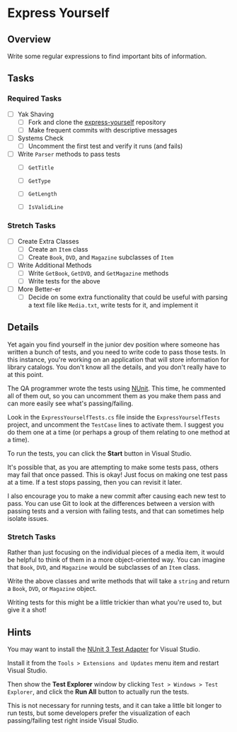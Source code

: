 # Express Yourself

## Overview

Write some regular expressions to find important bits of information.

## Tasks

### Required Tasks

- [ ] Yak Shaving
  - [ ] Fork and clone the [express-yourself](https://github.com/wcci-summer-2016/express-yourself) repository
  - [ ] Make frequent commits with descriptive messages
- [ ] Systems Check
  - [ ] Uncomment the first test and verify it runs (and fails)
- [ ] Write `Parser` methods to pass tests
  - [ ] `GetTitle`
  - [ ] `GetType`
  - [ ] `GetLength`
  - [ ] `IsValidLine`


### Stretch Tasks

- [ ] Create Extra Classes
  - [ ] Create an `Item` class
  - [ ] Create `Book`, `DVD`, and `Magazine` subclasses of `Item`
- [ ] Write Additional Methods
  - [ ] Write `GetBook`, `GetDVD`, and `GetMagazine` methods
  - [ ] Write tests for the above
- [ ] More Better-er
  - [ ] Decide on some extra functionality that could be useful with parsing a text file like `Media.txt`, write tests for it, and implement it

## Details

Yet again you find yourself in the junior dev position where someone has written a bunch of tests, and you need to write code to pass those tests. In this instance, you're working on an application that will store information for library catalogs. You don't know all the details, and you don't really have to at this point.

The QA programmer wrote the tests using [NUnit](http://www.nunit.org/). This time, he commented all of them out, so you can uncomment them as you make them pass and can more easily see what's passing/failing.

Look in the `ExpressYourselfTests.cs` file inside the `ExpressYourselfTests` project, and uncomment the `TestCase` lines to activate them. I suggest you do them one at a time (or perhaps a group of them relating to one method at a time).

To run the tests, you can click the **Start** button in Visual Studio.

It's possible that, as you are attempting to make some tests pass, others may fail that once passed. This is okay! Just focus on making one test pass at a time. If a test stops passing, then you can revisit it later.

I also encourage you to make a new commit after causing each new test to pass. You can use Git to look at the differences between a version with passing tests and a version with failing tests, and that can sometimes help isolate issues.

### Stretch Tasks

Rather than just focusing on the individual pieces of a media item, it would be helpful to think of them in a more object-oriented way. You can imagine that `Book`, `DVD`, and `Magazine` would be subclasses of an `Item` class.

Write the above classes and write methods that will take a `string` and return a `Book`, `DVD`, or `Magazine` object.

Writing tests for this might be a little trickier than what you're used to, but give it a shot!

## Hints

You may want to install the [NUnit 3 Test Adapter](https://github.com/nunit/docs/wiki/Visual-Studio-Test-Adapter) for Visual Studio.

Install it from the `Tools > Extensions and Updates` menu item and restart Visual Studio.

Then show the **Test Explorer** window by clicking `Test > Windows > Test Explorer`, and click the **Run All** button to actually run the tests.

This is not necessary for running tests, and it can take a little bit longer to run tests, but some developers prefer the visualization of each passing/failing test right inside Visual Studio.
